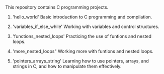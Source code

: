 This repository contains C programming projects.

1. 'hello_world'
Basic introduction to C programming and compilation.

2. 'variables_if_else_while'
Working with variables and control structures.

3. 'functions_nested_loops'
Practicing the use of funtions and nested loops.

4. 'more_nested_loops"
Working more with funtions and nested loops.

5. 'pointers_arrays_string'
Learning how to use pointers, arrays, and strings in C, and how to manipulate them effectively.